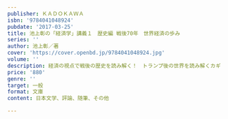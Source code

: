 ```yaml
---
publisher: ＫＡＤＯＫＡＷＡ
isbn: '9784041048924'
pubdate: '2017-03-25'
title: 池上彰の「経済学」講義１　歴史編 戦後70年　世界経済の歩み
series: ''
author: 池上彰／著
cover: 'https://cover.openbd.jp/9784041048924.jpg'
volume: ''
description: 経済の視点で戦後の歴史を読み解く！　トランプ後の世界を読み解くカギ
price: '880'
genre: ''
target: 一般
format: 文庫
content: 日本文学、評論、随筆、その他

---
```


